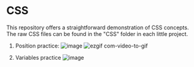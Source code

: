 # CSS
This repository offers a straightforward demonstration of CSS concepts. The raw CSS files can be found in the "CSS" folder in each little project.

1. Position practice: 
![image](https://github.com/jcamilovallejos/CSS/assets/54046391/1b7575a4-9228-40ad-939a-6a80eb005b0f)
![ezgif com-video-to-gif](https://github.com/jcamilovallejos/CSS/assets/54046391/73247b5a-f6af-4ba1-a5e5-ce66d9b160be)

2. Variables practice
![image](https://github.com/jcamilovallejos/CSS/assets/54046391/0e3caae5-57ac-41c7-925b-9668cf33b864)

